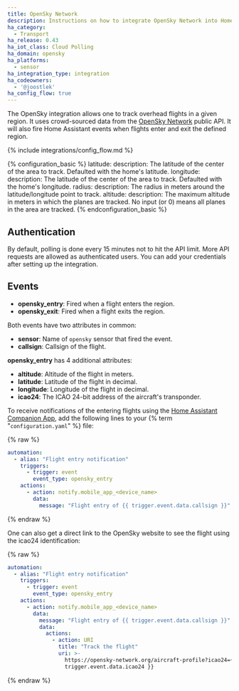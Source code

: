 ```yaml
---
title: OpenSky Network
description: Instructions on how to integrate OpenSky Network into Home Assistant.
ha_category:
  - Transport
ha_release: 0.43
ha_iot_class: Cloud Polling
ha_domain: opensky
ha_platforms:
  - sensor
ha_integration_type: integration
ha_codeowners:
  - '@joostlek'
ha_config_flow: true
---
```


The OpenSky integration allows one to track overhead flights in a given region. It uses crowd-sourced data from the [OpenSky Network](https://opensky-network.org/) public API. It will also fire Home Assistant events when flights enter and exit the defined region.

{% include integrations/config_flow.md %}

{% configuration_basic %}
latitude:
  description: The latitude of the center of the area to track. Defaulted with the home's latitude.
longitude:
  description: The latitude of the center of the area to track. Defaulted with the home's longitude.
radius:
  description: The radius in meters around the latitude/longitude point to track.
altitude:
  description: The maximum altitude in meters in which the planes are tracked. No input (or 0) means all planes in the area are tracked.
{% endconfiguration_basic %}

## Authentication

By default, polling is done every 15 minutes not to hit the API limit.
More API requests are allowed as authenticated users.
You can add your credentials after setting up the integration.

## Events

- **opensky_entry**: Fired when a flight enters the region.
- **opensky_exit**: Fired when a flight exits the region.

Both events have two attributes in common:

- **sensor**: Name of `opensky` sensor that fired the event.
- **callsign**: Callsign of the flight.

**opensky_entry** has 4 additional attributes:

- **altitude**: Altitude of the flight in meters.
- **latitude**: Latitude of the flight in decimal.
- **longitude**: Longitude of the flight in decimal.
- **icao24**: The ICAO 24-bit address of the aircraft's transponder.

To receive notifications of the entering flights using the [Home Assistant Companion App](https://companion.home-assistant.io/), add the following lines to your {% term "`configuration.yaml`" %} file:

{% raw %}

```yaml
automation:
  - alias: "Flight entry notification"
    triggers:
      - trigger: event
        event_type: opensky_entry
    actions:
      - action: notify.mobile_app_<device_name>
        data:
          message: "Flight entry of {{ trigger.event.data.callsign }}"
```
{% endraw %}

One can also get a direct link to the OpenSky website to see the flight using the icao24 identification:

{% raw %}

```yaml
automation:
  - alias: "Flight entry notification"
    triggers:
      - trigger: event
        event_type: opensky_entry
    actions:
      - action: notify.mobile_app_<device_name>
        data:
          message: "Flight entry of {{ trigger.event.data.callsign }}"
          data:
            actions:
              - action: URI
                title: "Track the flight"
                uri: >-
                  https://opensky-network.org/aircraft-profile?icao24={{
                  trigger.event.data.icao24 }}
```
{% endraw %}
